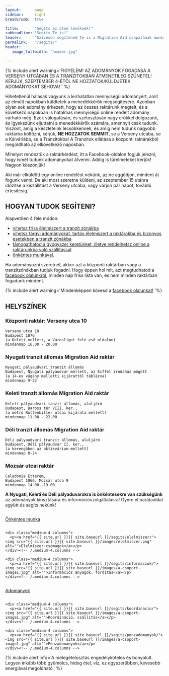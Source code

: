 ```yaml
---
layout:      page
sidebar:     right
breadcrumb:  true

title:       "Segíts az úton lévőknek!"
subheadline: "Segíts Te is!"
teaser:      "Szívesen segítenéd Te is a Migration Aid csapatának munkáját? Az alábbi módokon tudod ezt megtenni."
permalink:   "/segits/"
header:
   image_fullwidth: "header.jpg"

---
```


{% include alert warning='FIGYELEM! AZ ADOMÁNYOK FOGADÁSA A VERSENY UTCÁBAN ÉS A TRANZITOKBAN ÁTMENETILEG SZÜNETEL! KÉRJÜK, SZEPTEMBER 4-ÉTŐL NE HOZZATOK/KÜLDJETEK ADOMÁNYOKAT SEHOVA! ' %} 

Hihetetlenül hálásak vagyunk a leírhatatlan mennyiségű adományért, amit az elmúlt napokban küldtetek a menedékkérők megsegítésére. Azonban olyan sok adomány érkezett, hogy az összes raktárunk megtelt, és a következő napokban is hatalmas mennyiségű online rendelt adomány várható még. Ezek válogatásán, és szétosztásán nagy erőkkel dolgozunk, és igyekszünk eljuttatni a menedékkérők számára, amennyit csak tudunk. Viszont, amíg a készleteink lecsökkennek, és amíg nem tudunk nagyobb raktárba költözni, kérjük, **NE HOZZATOK SEMMIT**, se a Verseny utcába, se a Kálváriába, se a Tranzitokba! A Tranzitok ellátása a központi raktárakból megoldható az elkövetkező napokban.

Mihelyst rendeztük a raktárkérdést, itt a Facebook-oldalon fogjuk jelezni, hogy ismét tudunk adományokat átvenni. Addig is türelmeteket kérjük! Nagyon köszönjük! 

Aki már elküldött egy online rendelést nekünk, az ne aggódjon, mindent át fogunk venni. De aki most szeretne küldeni, az szeptember 15 utánra időzítse a kiszállítást a Verseny utcába, vagy várjon pár napot, további értesítésig.


## HOGYAN TUDOK SEGÍTENI?

Alapvetően 4 féle módon:

  - [vihetsz friss élelmiszert a tranzit zónákba ]({{site.url}}/segits/elelmiszer/) 
  - [vihetsz tárgyi adományokat, tartós élelmiszert a raktárakba és bizonyos esetekben a tranzit zónákba ]({{site.url}}/segits/adomanyok/)
  - [támogathatod a gyógyszer keretünket, illetve rendelhetsz online a raktárunkba való szállítással]({{site.url}}/segits/penzadomanyok/).
  - [önkéntes munkával]({{site.url}}/segits/onkentesek/).

Ha adományozni szeretnél, akkor azt a központi raktárban vagy a tranzitzónákban tudjuk fogadni. Hogy éppen hol mit, azt megtudhatod a [facebook olalunkról](https://www.facebook.com/migrationaidhungary), minden nap friss lista van, és nem minden raktárban fogadunk mindent.  

{% include alert warning='Mindenképpen kövesd a <a href="https://www.facebook.com/migrationaidhungary"> facebook olalunkat!</a> '%}

## HELYSZÍNEK

### **Központi raktár: Verseny utca 10**

    Verseny utca 10
    Budapest 1076
    (a Keleti mellett, a Városliget felé eső oldalon) 
    mindennap 16.00 - 20.00 

### **Nyugati tranzit állomás Migration Aid raktár**

    Nyugati pályaudvari tranzit állomás
    Budapest, Nyugati pályaudvar mellett, az Eiffel irodaház mögött 
    (a 14-es vágány melletti kijárattól táblázva)
    mindennap 9-22


### **Keleti tranzit állomás Migration Aid raktár** 

    Keleti pályaudvari tanzit állomás, aluljáró
    Budapest, Baross tér VIII. ker., 
    (a metró Rottenbiller utcai kijárata mellett)
    mindennap 11.00 - 22.00


### **Déli tranzit állomás Migration Aid raktár**

    Déli pályaudvari tranzit állomás, aluljáró
    Budapest, Déli pályaudvar II. ker., 
    (a kerengőben az aktikvárium mellett)
    mindennap 0-24


### **Mozsár utcai raktár**

    Caledonia Étterem,
    Budapest 1066. Mozsár utca 9 
    mindennap 14.00.-19.00. 


**A Nyugati, Keleti és Déli pályaduvarokra is önkéntesekre van szükségünk** az adományok kiosztására és információszolgáltalásra! Gyere el barátaiddal együtt és segíts nekünk!


<div class="row t30">
    <div class="medium-4 columns">
        <p><a href="{{ site.url }}{{ site.baseurl }}/segits/onkentesek/"><img src="{{ site.url }}{{ site.baseurl }}/images/onkentes.png" alt="">Önkéntes munka</a></p>
    </div><!-- /.medium-4.columns -->

    <div class="medium-4 columns">
      <p><a href="{{ site.url }}{{ site.baseurl }}/segits/elelmiszer/"><img src="{{ site.url }}{{ site.baseurl }}/images/elelmiszer.png" alt="">Élelmiszer-csomagok</a></p>
    </div><!-- /.medium-4.columns -->

    <div class="medium-4 columns">
      <p><a href="{{ site.url }}{{ site.baseurl }}/segits/informaciok/"><img src="{{ site.url }}{{ site.baseurl }}/images/a-csoport-image1.jpg" alt="">Információs anyagok, fordítás</a></p>
    </div><!-- /.medium-4.columns -->
</div><!-- /.row -->

<div class="row t30">
    <div class="medium-4 columns">
      <p><a href="{{ site.url }}{{ site.baseurl }}/segits/adomanyok/"><img src="{{ site.url }}{{ site.baseurl }}/images/adomany.png" alt="">Adományok</a></p>
    </div><!-- /.medium-4.columns -->

    <div class="medium-4 columns">
      <p><a href="{{ site.url }}{{ site.baseurl }}/segits/koordinacio/"><img src="{{ site.url }}{{ site.baseurl }}/images/a-csoport-image1.jpg" alt="">Koordináció, szállítás</a></p>
    </div><!-- /.medium-4.columns -->

    <div class="medium-4 columns">
      <p><a href="{{ site.url }}{{ site.baseurl }}/segits/penzadomanyok/"><img src="{{ site.url }}{{ site.baseurl }}/images/a-csoport-image1.jpg" alt="">Pénzadományok</a></p>
    </div><!-- /.medium-4.columns -->
</div><!-- /.row -->

{% include alert info='A melegételosztás engedélyköteles és bonyolult. Legyen inkább több gyümölcs, hideg étel, víz, ez egyszerűbben, kevesebb energiával megoldható.' %}

